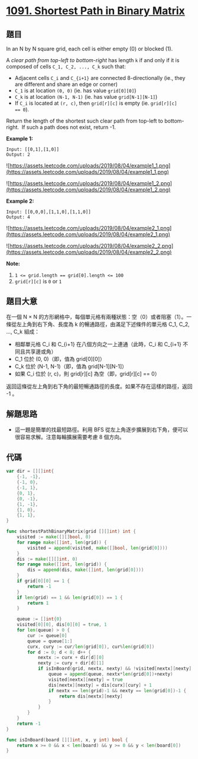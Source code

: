 # [1091. Shortest Path in Binary Matrix](https://leetcode.com/problems/shortest-path-in-binary-matrix/)


## 題目

In an N by N square grid, each cell is either empty (0) or blocked (1).

A *clear path from top-left to bottom-right* has length `k` if and only if it is composed of cells `C_1, C_2, ..., C_k` such that:

- Adjacent cells `C_i` and `C_{i+1}` are connected 8-directionally (ie., they are different and share an edge or corner)
- `C_1` is at location `(0, 0)` (ie. has value `grid[0][0]`)
- `C_k` is at location `(N-1, N-1)` (ie. has value `grid[N-1][N-1]`)
- If `C_i` is located at `(r, c)`, then `grid[r][c]` is empty (ie. `grid[r][c] == 0`).

Return the length of the shortest such clear path from top-left to bottom-right.  If such a path does not exist, return -1.

**Example 1:**

```
Input: [[0,1],[1,0]]
Output: 2
```

![https://assets.leetcode.com/uploads/2019/08/04/example1_1.png](https://assets.leetcode.com/uploads/2019/08/04/example1_1.png)

![https://assets.leetcode.com/uploads/2019/08/04/example1_2.png](https://assets.leetcode.com/uploads/2019/08/04/example1_2.png)

**Example 2:**

```
Input: [[0,0,0],[1,1,0],[1,1,0]]
Output: 4
```

![https://assets.leetcode.com/uploads/2019/08/04/example2_1.png](https://assets.leetcode.com/uploads/2019/08/04/example2_1.png)

![https://assets.leetcode.com/uploads/2019/08/04/example2_2.png](https://assets.leetcode.com/uploads/2019/08/04/example2_2.png)

**Note:**

1. `1 <= grid.length == grid[0].length <= 100`
2. `grid[r][c]` is `0` or `1`

## 題目大意

在一個 N × N 的方形網格中，每個單元格有兩種狀態：空（0）或者阻塞（1）。一條從左上角到右下角、長度為 k 的暢通路徑，由滿足下述條件的單元格 C_1, C_2, ..., C_k 組成：

- 相鄰單元格 C_i 和 C_{i+1} 在八個方向之一上連通（此時，C_i 和 C_{i+1} 不同且共享邊或角）
- C_1 位於 (0, 0)（即，值為 grid[0][0]）
- C_k 位於 (N-1, N-1)（即，值為 grid[N-1][N-1]）
- 如果 C_i 位於 (r, c)，則 grid[r][c] 為空（即，grid[r][c] == 0）

返回這條從左上角到右下角的最短暢通路徑的長度。如果不存在這樣的路徑，返回 -1 。

## 解題思路

- 這一題是簡單的找最短路徑。利用 BFS 從左上角逐步擴展到右下角，便可以很容易求解。注意每輪擴展需要考慮 8 個方向。

## 代碼

```go
var dir = [][]int{
	{-1, -1},
	{-1, 0},
	{-1, 1},
	{0, 1},
	{0, -1},
	{1, -1},
	{1, 0},
	{1, 1},
}

func shortestPathBinaryMatrix(grid [][]int) int {
	visited := make([][]bool, 0)
	for range make([]int, len(grid)) {
		visited = append(visited, make([]bool, len(grid[0])))
	}
	dis := make([][]int, 0)
	for range make([]int, len(grid)) {
		dis = append(dis, make([]int, len(grid[0])))
	}
	if grid[0][0] == 1 {
		return -1
	}
	if len(grid) == 1 && len(grid[0]) == 1 {
		return 1
	}

	queue := []int{0}
	visited[0][0], dis[0][0] = true, 1
	for len(queue) > 0 {
		cur := queue[0]
		queue = queue[1:]
		curx, cury := cur/len(grid[0]), cur%len(grid[0])
		for d := 0; d < 8; d++ {
			nextx := curx + dir[d][0]
			nexty := cury + dir[d][1]
			if isInBoard(grid, nextx, nexty) && !visited[nextx][nexty] && grid[nextx][nexty] == 0 {
				queue = append(queue, nextx*len(grid[0])+nexty)
				visited[nextx][nexty] = true
				dis[nextx][nexty] = dis[curx][cury] + 1
				if nextx == len(grid)-1 && nexty == len(grid[0])-1 {
					return dis[nextx][nexty]
				}
			}
		}
	}
	return -1
}

func isInBoard(board [][]int, x, y int) bool {
	return x >= 0 && x < len(board) && y >= 0 && y < len(board[0])
}
```